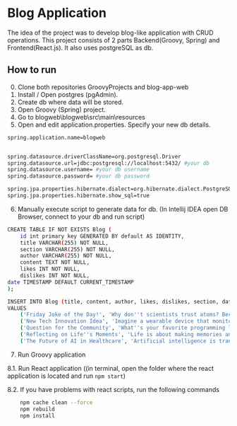 # Blog Application
The idea of the project was to develop blog-like application with CRUD operations.
This project consists of 2 parts Backend(Groovy, Spring) and Frontend(React.js). It also uses postgreSQL as db.

## How to run
0. Clone both repositories GroovyProjects and blog-app-web
1. Install / Open postgres (pgAdmin).
2. Create db where data will be stored.
3. Open Groovy (Spring) project.
4. Go to blogweb\blogweb\src\main\resources
5. Open and edit application.properties. Specify your new db details.
```bash
spring.application.name=blogweb


spring.datasource.driverClassName=org.postgresql.Driver
spring.datasource.url=jdbc:postgresql://localhost:5432/ #your db
spring.datasource.username= #your db username
spring.datasource.password= #your db password

spring.jpa.properties.hibernate.dialect=org.hibernate.dialect.PostgreSQLDialect
spring.jpa.properties.hibernate.show_sql=true


```
6. Manually execute script to generate data for db. (In Intellij IDEA open DB Browser, connect to your db and run script)
```bash
CREATE TABLE IF NOT EXISTS Blog (
    id int primary key GENERATED BY default AS IDENTITY,
    title VARCHAR(255) NOT NULL,
    section VARCHAR(255) NOT NULL,
    author VARCHAR(255) NOT NULL,
    content TEXT NOT NULL,
    likes INT NOT NULL,
    dislikes INT NOT NULL,
date TIMESTAMP DEFAULT CURRENT_TIMESTAMP
);

INSERT INTO Blog (title, content, author, likes, dislikes, section, date)
VALUES
    ('Friday Joke of the Day!', 'Why don''t scientists trust atoms? Because they make up everything!', 'Jokester123', 50, 5, 'Joke', CURRENT_TIMESTAMP),
    ('New Tech Innovation Idea', 'Imagine a wearable device that monitors your health in real-time and provides personalized health advice.', 'TechThinker456', 40, 3, 'IT', CURRENT_TIMESTAMP),
    ('Question for the Community', 'What''s your favorite programming language and why?', 'CuriousCoder789', 60, 8, 'IT', CURRENT_TIMESTAMP),
    ('Reflecting on Life''s Moments', 'Life is about making memories and cherishing every moment with loved ones.', 'ReflectiveSoul', 70, 10, 'Lifestyle', CURRENT_TIMESTAMP),
    ('The Future of AI in Healthcare', 'Artificial intelligence is transforming healthcare by enabling faster diagnostics, personalized treatment plans, and improved patient outcomes.', 'AIEnthusiast2023', 80, 15, 'Technology', CURRENT_TIMESTAMP);

```

7. Run Groovy application

8.1. Run React application ((in terminal, open the folder where the react application is located and run ```npm start```)

8.2.  If you have problems with react scripts, run the following commands 
```bash
    npm cache clean --force
    npm rebuild
    npm install
```
